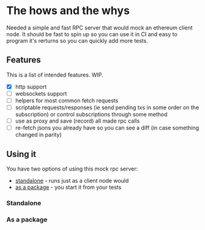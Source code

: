# The hows and the whys

Needed a simple and fast RPC server that would mock an ethereum client node.
It should be fast to spin up so you can use it in CI and easy to program it's rerturns so you can quickly add more tests.

## Features

This is a list of intended features. WIP.
- [x] http support
- [ ] websockets support
- [ ] helpers for most common fetch requests
- [ ] scriptable requests/responses (ie send pending txs in some order on the subscription) or control subscriptions through some method
- [ ] use as proxy and save (record) all made rpc calls
- [ ] re-fetch jsons you already have so you can see a diff (in case something changed in parity)

## Using it

You have two options of using this mock rpc server:
- [standalone](#standalone) - runs just as a client node would
- [as a package](#as-a-package) - you start it from your tests

### Standalone

### As a package